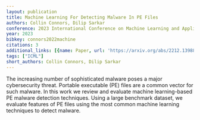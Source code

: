 ```yaml
---
layout: publication
title: Machine Learning For Detecting Malware In PE Files
authors: Collin Connors, Dilip Sarkar
conference: 2023 International Conference on Machine Learning and Applications (ICMLA)
year: 2023
bibkey: connors2022machine
citations: 3
additional_links: [{name: Paper, url: 'https://arxiv.org/abs/2212.13988'}]
tags: ["ICML"]
short_authors: Collin Connors, Dilip Sarkar
---
```

The increasing number of sophisticated malware poses a major cybersecurity
threat. Portable executable (PE) files are a common vector for such malware. In
this work we review and evaluate machine learning-based PE malware detection
techniques. Using a large benchmark dataset, we evaluate features of PE files
using the most common machine learning techniques to detect malware.